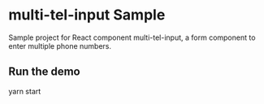# multi-tel-input Sample

Sample project for React component multi-tel-input, a form component to enter multiple phone numbers.

## Run the demo

yarn start
